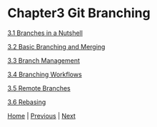 # Chapter3 Git Branching
<p><a href="#31-branches-in-a-nutshell">3.1 Branches in a Nutshell</a></p>
<p><a href="#32-basic-branching-and-merging">3.2 Basic Branching and Merging</a></p>
<p><a href="#33-branch-management">3.3 Branch Management</a></p>
<p><a href="#34-branching-workflows">3.4 Branching Workflows</a></p>
<p><a href="#35-remote-branches">3.5 Remote Branches</a></p>
<p><a href="#36-rebasing">3.6 Rebasing</a></p>

[Home](https://github.com/lolimay/Pro-Git-Reading-Notes) | [Previous](./2-Git-Basics.md) | [Next](./3-Git-Branching.md)